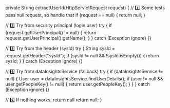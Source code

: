 private String extractUserId(HttpServletRequest request) {
  // 1️⃣ Some tests pass null request, so handle that
  if (request == null) {
    return null;
  }

  // 2️⃣ Try from security principal (login user)
  try {
    if (request.getUserPrincipal() != null) {
      return request.getUserPrincipal().getName();
    }
  } catch (Exception ignore) {}

  // 3️⃣ Try from the header (sysId)
  try {
    String sysId = request.getHeader("sysId");
    if (sysId != null && !sysId.isEmpty()) {
      return sysId;
    }
  } catch (Exception ignore) {}

  // 4️⃣ Try from dataInsightsService (fallback)
  try {
    if (dataInsightsService != null) {
      User user = dataInsightsService.findUserDetails();
      if (user != null && user.getPeopleKey() != null) {
        return user.getPeopleKey();
      }
    }
  } catch (Exception ignore) {}

  // 5️⃣ If nothing works, return null
  return null;
}
